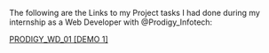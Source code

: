 The following are the Links to my Project tasks I had done during my internship as a Web Developer with @Prodigy_Infotech:

  [PRODIGY_WD_01 [DEMO 1]](https://Arun-raj8.github.io/Prodigy_Internship/PRODIGY_WD_01)
